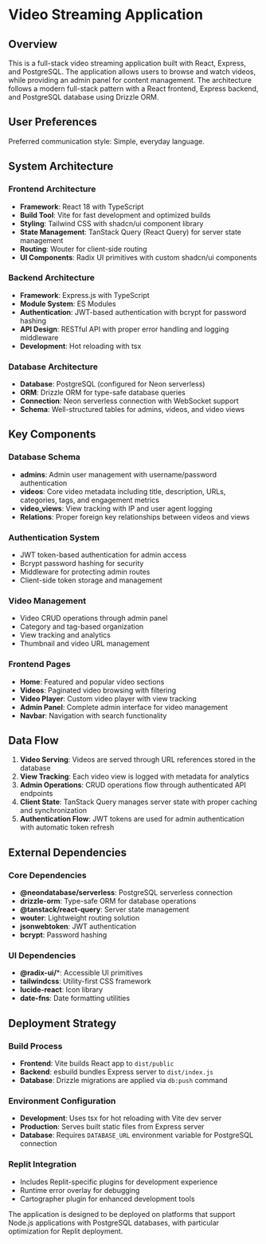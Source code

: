 # Video Streaming Application

## Overview

This is a full-stack video streaming application built with React, Express, and PostgreSQL. The application allows users to browse and watch videos, while providing an admin panel for content management. The architecture follows a modern full-stack pattern with a React frontend, Express backend, and PostgreSQL database using Drizzle ORM.

## User Preferences

Preferred communication style: Simple, everyday language.

## System Architecture

### Frontend Architecture
- **Framework**: React 18 with TypeScript
- **Build Tool**: Vite for fast development and optimized builds
- **Styling**: Tailwind CSS with shadcn/ui component library
- **State Management**: TanStack Query (React Query) for server state management
- **Routing**: Wouter for client-side routing
- **UI Components**: Radix UI primitives with custom shadcn/ui components

### Backend Architecture
- **Framework**: Express.js with TypeScript
- **Module System**: ES Modules
- **Authentication**: JWT-based authentication with bcrypt for password hashing
- **API Design**: RESTful API with proper error handling and logging middleware
- **Development**: Hot reloading with tsx

### Database Architecture
- **Database**: PostgreSQL (configured for Neon serverless)
- **ORM**: Drizzle ORM for type-safe database queries
- **Connection**: Neon serverless connection with WebSocket support
- **Schema**: Well-structured tables for admins, videos, and video views

## Key Components

### Database Schema
- **admins**: Admin user management with username/password authentication
- **videos**: Core video metadata including title, description, URLs, categories, tags, and engagement metrics
- **video_views**: View tracking with IP and user agent logging
- **Relations**: Proper foreign key relationships between videos and views

### Authentication System
- JWT token-based authentication for admin access
- Bcrypt password hashing for security
- Middleware for protecting admin routes
- Client-side token storage and management

### Video Management
- Video CRUD operations through admin panel
- Category and tag-based organization
- View tracking and analytics
- Thumbnail and video URL management

### Frontend Pages
- **Home**: Featured and popular video sections
- **Videos**: Paginated video browsing with filtering
- **Video Player**: Custom video player with view tracking
- **Admin Panel**: Complete admin interface for video management
- **Navbar**: Navigation with search functionality

## Data Flow

1. **Video Serving**: Videos are served through URL references stored in the database
2. **View Tracking**: Each video view is logged with metadata for analytics
3. **Admin Operations**: CRUD operations flow through authenticated API endpoints
4. **Client State**: TanStack Query manages server state with proper caching and synchronization
5. **Authentication Flow**: JWT tokens are used for admin authentication with automatic token refresh

## External Dependencies

### Core Dependencies
- **@neondatabase/serverless**: PostgreSQL serverless connection
- **drizzle-orm**: Type-safe ORM for database operations
- **@tanstack/react-query**: Server state management
- **wouter**: Lightweight routing solution
- **jsonwebtoken**: JWT authentication
- **bcrypt**: Password hashing

### UI Dependencies
- **@radix-ui/***: Accessible UI primitives
- **tailwindcss**: Utility-first CSS framework
- **lucide-react**: Icon library
- **date-fns**: Date formatting utilities

## Deployment Strategy

### Build Process
- **Frontend**: Vite builds React app to `dist/public`
- **Backend**: esbuild bundles Express server to `dist/index.js`
- **Database**: Drizzle migrations are applied via `db:push` command

### Environment Configuration
- **Development**: Uses tsx for hot reloading with Vite dev server
- **Production**: Serves built static files from Express server
- **Database**: Requires `DATABASE_URL` environment variable for PostgreSQL connection

### Replit Integration
- Includes Replit-specific plugins for development experience
- Runtime error overlay for debugging
- Cartographer plugin for enhanced development tools

The application is designed to be deployed on platforms that support Node.js applications with PostgreSQL databases, with particular optimization for Replit deployment.